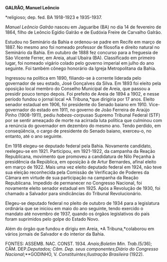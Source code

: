 **GALRÃO, Manuel Leôncio**

\*religioso; dep. fed. BA 1918-1923 e 1935-1937.

*Manuel Leôncio Galrão* nasceu em Jaguaribe (BA) no dia 14 de fevereiro
de 1864, filho de Leôncio Egídio Galrão e de Eudóxia Freire de Carvalho
Galrão.

Estudou no Seminário da Bahia e ordenou-se padre em Recife em março de
1887. No mesmo ano foi nomeado professor de filosofia e direito natural
no Seminário da Bahia. Em outubro de 1888 fez concurso para a freguesia
de São Vicente Ferrer, em Areia, atual Ubaíra (BA). Classificado em
primeiro lugar, foi nomeado vigário colado pelo governo imperial em
julho do ano seguinte. Foi também cônego honorário da Igreja
Metropolitana da Bahia.

Ingressou na política em 1890, filiando-se à corrente liderada pelo
governador de seu estado, José Gonçalves da Silva. Em 1893 foi eleito
pela oposição local membro do Conselho Municipal de Areia, que passou a
presidir pouco tempo depois. Foi prefeito de Areia de 1894 a 1902, e
nesse período fundou o jornal local *A Tribuna,*que dirigiria por 17
anos. Eleito senador estadual em 1906, foi presidente do Senado baiano
em 1910. Vice-governador do estado em 1911, no governo de João Ferreira
de Araújo Pinho (1908-1911), pediu *habeas-corpus*ao Supremo Tribunal
Federal (STF) por se sentir ameaçado de morte na acirrada luta política
que culminou com a renúncia do governador em dezembro do mesmo ano.
Tendo perdido, em conseqüência, o cargo de presidente do Senado baiano,
exerceu-o, no entanto, até o ano seguinte.

Em 1918 elegeu-se deputado federal pela Bahia. Novamente candidato,
reelegeu-se em 1921. Participou, em 1921-1922, da campanha da Reação
Republicana, movimento que promoveu a candidatura de Nilo Peçanha à
presidência da República, em oposição à de Artur Bernardes, afinal
eleito em março de 1922. Mais uma vez eleito deputado federal em 1924,
não teve sua eleição reconhecida pela Comissão de Verificação de Poderes
da Câmara em virtude de sua participação na campanha da Reação
Republicana. Impedido de permanecer no Congresso Nacional, foi novamente
eleito senador estadual em 1925. Após a Revolução de 1930, foi chamado a
Salvador para sindicâncias do Tribunal Revolucionário.

Elegeu-se deputado federal no pleito de outubro de 1934 para a
legislatura ordinária que se iniciou em maio do ano seguinte, tendo
exercido o mandato até novembro de 1937, quando os órgãos legislativos
do país foram suprimidos pelo golpe do Estado Novo.

Além do órgão que fundou e dirigiu em Areia, *A Tribuna,*colaborou em
vários jornais de Salvador e do interior da Bahia.

FONTES: ASSEMB. NAC. CONST. 1934. *Anais*;*Boletim Min. Trab.*(5/36);
CÂM. DEP.*Deputados; Câm. Dep. seus componentes*;*Diário do Congresso
Nacional*;**GODINHO, V. *Constituintes*;*Ilustração Brasileira* (1922).

 
